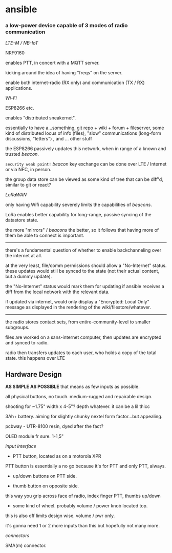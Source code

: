 # ansible

### a low-power device capable of 3 modes of radio communication

*LTE-M / NB-IoT*

NRF9160

enables PTT, in concert with a MQTT server.

kicking around the idea of having "freqs" on the server.

enable both internet-radio (RX only) and communication (TX / RX) applications.

*Wi-Fi*

ESP8266 etc.

enables "distributed sneakernet".

essentially to have a...something, git repo + wiki + forum + fileserver, some kind of distributed locus of info (files), "slow" communications (long-form discussions, "letters") , and ... other stuff

the ESP8266 passively updates this network, when in range of a known and trusted *beacon*.

`security weak point!` 
*beacon* key exchange can be done over LTE / Internet or via NFC, in person.

the group data store can be viewed as some kind of tree that can be diff'd, similar to git or react?

*LoRaWAN* 

only having Wifi capability severely limits the capabilities of *beacons*.

LoRa enables better capability for long-range, passive syncing of the datastore state.

the more "mirrors" / *beacons* the better, so it follows that having more of them be able to connect is important.

--- 

there's a fundamental question of whether to enable backchanneling over the internet at all.

at the very least, file/comm permissions should allow a "No-Internet" status.
these updates would still be synced to the state (not their actual content, but a dummy update).

the "No-Internet" status would mark them for updating if ansible receives a diff from the local network with the relevant data.

if updated via internet, would only display a "Encrypted: Local Only" message as displayed in the rendering of the wiki/filestore/whatever.

---

the radio stores contact sets, from entire-community-level to smaller subgroups.

files are worked on a sans-internet computer, then updates are encrypted and synced to radio.

radio then transfers updates to each user, who holds a copy of the total state.
this happens over LTE

## Hardware Design

**AS SIMPLE AS POSSIBLE**
that means as few inputs as possible.

all physical buttons, no touch.  medium-rugged and repairable design.

shooting for ~1.75" width x 4-5"?  depth whatever.  it can be a lil thicc

3Ah+ battery.  aiming for slightly chunky nextel form factor...but appealing.

pcbway - UTR-8100 resin, dyed after the fact?

OLED module fr sure.  1-1,5"

*input interface*

+ PTT button, located as on a motorola XPR

PTT button is essentially a no go because it's for PTT and only PTT, always.

+ up/down buttons on PTT side.

+ thumb button on opposite side.

this way you grip across face of radio, index finger PTT, thumbs up/down 

+ some kind of wheel.  probably volume / power knob located top.

this is also off limits design wise.  volume / pwr only.

it's gonna need 1 or 2 more inputs than this but hopefully not many more.

*connectors*

SMA(m) connector.















